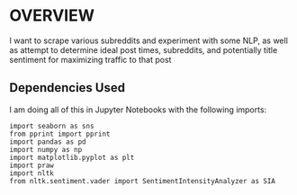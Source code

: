 # OVERVIEW

I want to scrape various subreddits and experiment with some NLP, as well as attempt to determine ideal post times, subreddits, and potentially title sentiment for maximizing traffic to that post


## Dependencies Used

I am doing all of this in Jupyter Notebooks with the following imports: 
```
import seaborn as sns
from pprint import pprint
import pandas as pd
import numpy as np
import matplotlib.pyplot as plt
import praw
import nltk
from nltk.sentiment.vader import SentimentIntensityAnalyzer as SIA
```

